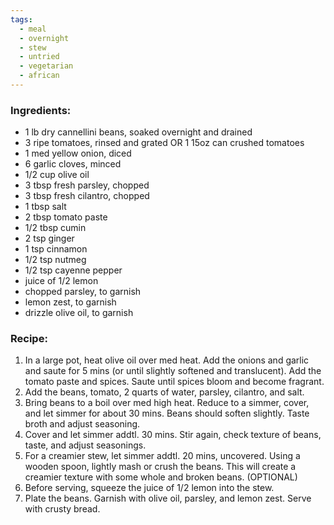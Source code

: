 ```yaml
---
tags:
  - meal
  - overnight
  - stew
  - untried
  - vegetarian
  - african
---
```

### Ingredients:
- 1 lb dry cannellini beans, soaked overnight and drained
- 3 ripe tomatoes, rinsed and grated OR 1 15oz can crushed tomatoes
- 1 med yellow onion, diced
- 6 garlic cloves, minced
- 1/2 cup olive oil
- 3 tbsp fresh parsley, chopped
- 3 tbsp fresh cilantro, chopped
- 1 tbsp salt
- 2 tbsp tomato paste
- 1/2 tbsp cumin
- 2 tsp ginger
- 1 tsp cinnamon
- 1/2 tsp nutmeg
- 1/2 tsp cayenne pepper
- juice of 1/2 lemon
- chopped parsley, to garnish
- lemon zest, to garnish
- drizzle olive oil, to garnish

### Recipe:
1. In a large pot, heat olive oil over med heat. Add the onions and garlic and saute for 5 mins (or until slightly softened and translucent). Add the tomato paste and spices. Saute until spices bloom and become fragrant. 
2. Add the beans, tomato, 2 quarts of water, parsley, cilantro, and salt. 
3. Bring beans to a boil over med high heat. Reduce to a simmer, cover, and let simmer for about 30 mins. Beans should soften slightly. Taste broth and adjust seasoning. 
4. Cover and let simmer addtl. 30 mins. Stir again, check texture of beans, taste, and adjust seasonings.
5. For a creamier stew, let simmer addtl. 20 mins, uncovered. Using a wooden spoon, lightly mash or crush the beans. This will create a creamier texture with some whole and broken beans. (OPTIONAL)
6. Before serving, squeeze the juice of 1/2 lemon into the stew.
7. Plate the beans. Garnish with olive oil, parsley, and lemon zest. Serve with crusty bread. 